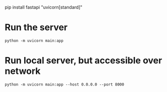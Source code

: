 




pip install fastapi "uvicorn[standard]"


# Run the server
`python -m uvicorn main:app`

# Run local server, but accessible over network
`python -m uvicorn main:app --host 0.0.0.0 --port 8000`